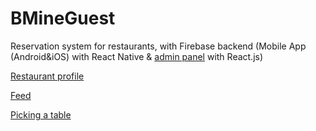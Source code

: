 # BMineGuest

Reservation system for restaurants, with Firebase backend (Mobile App (Android&iOS) with React Native & [admin panel](https://github.com/Croosheck/BMineGuest-Admin) with React.js)

[Restaurant profile](https://my.spline.design/untitled-f1a3b8bd0174becd5b64a0cd39263e2e/)

[Feed](https://my.spline.design/untitled-a76ca6c02c4289731e8de332c91b3a43/)

[Picking a table](https://my.spline.design/untitled-1c8e546ea736bf0a6699ae240a68c197/)
